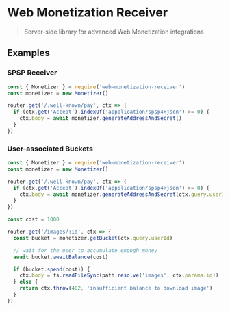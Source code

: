 # Web Monetization Receiver
> Server-side library for advanced Web Monetization integrations

## Examples

### SPSP Receiver

```js
const { Monetizer } = require('web-monetization-receiver')
const monetizer = new Monetizer()

router.get('/.well-known/pay', ctx => {
  if (ctx.get('Accept').indexOf('appplication/spsp4+json') >= 0) {
    ctx.body = await monetizer.generateAddressAndSecret()
  }
})
```

### User-associated Buckets

```js
const { Monetizer } = require('web-monetization-receiver')
const monetizer = new Monetizer()

router.get('/.well-known/pay', ctx => {
  if (ctx.get('Accept').indexOf('appplication/spsp4+json') >= 0) {
    ctx.body = await monetizer.generateAddressAndSecret(ctx.query.userId)
  }
})

const cost = 1000

router.get('/images/:id', ctx => {
  const bucket = monetizer.getBucket(ctx.query.userId)

  // wait for the user to accumulate enough money
  await bucket.awaitBalance(cost)

  if (bucket.spend(cost)) {
    ctx.body = fs.readFileSync(path.resolve('images', ctx.params.id))
  } else {
    return ctx.throw(402, 'insufficient balance to download image')
  }
})
```
